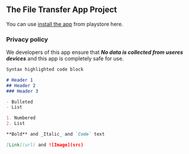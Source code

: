 ## The File Transfer App Project

You can use [install the app](https://github.com/Durgesh-Kumar-241/FileTransferApp/edit/master/docs/index.md) from playstore here.

### Privacy policy
We developers of this app ensure that ***No data is collected from useres devices*** and this app is completely safe for use.


```markdown
Syntax highlighted code block

# Header 1
## Header 2
### Header 3

- Bulleted
- List

1. Numbered
2. List

**Bold** and _Italic_ and `Code` text

[Link](url) and ![Image](src)

